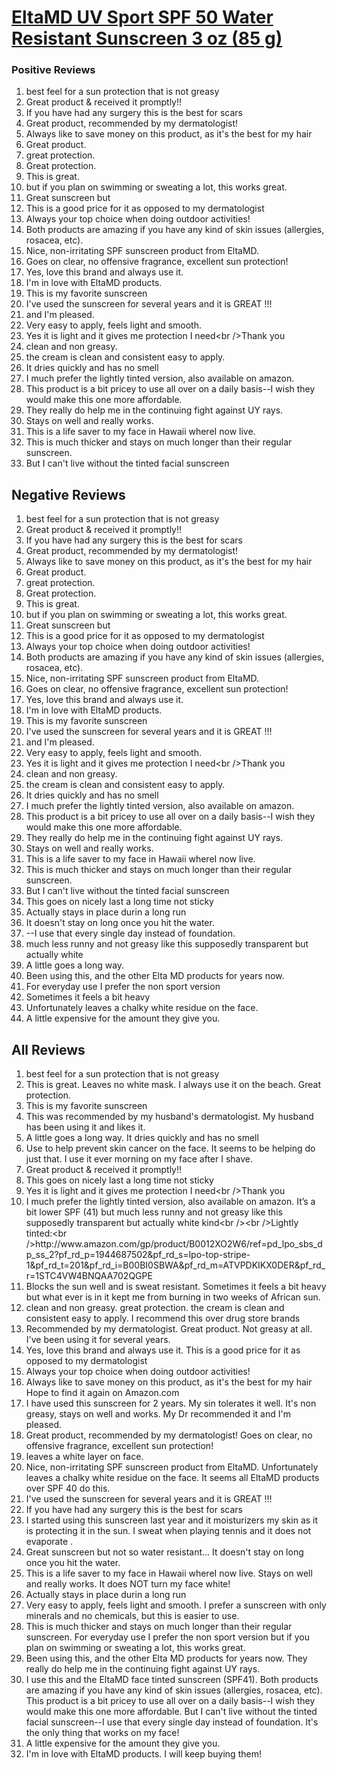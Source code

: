 # [EltaMD UV Sport SPF 50 Water Resistant Sunscreen 3 oz (85 g)](https://products.checkmycream.com/products/EltaMD-UV-Sport-SPF-50-Water-Resistant-Sunscreen-3-oz-(85-g).html)

### Positive Reviews

<ol>
      <li>best feel for a sun protection that is not greasy</li>
      <li>Great product &amp; received it promptly!!</li>
      <li>If you have had any surgery this is the best for scars</li>
      <li>Great product, recommended by my dermatologist!</li>
      <li>Always like to save money on this product, as it&#x27;s the best for my hair  </li>
      <li>Great product.  </li>
      <li>great protection.</li>
      <li>Great protection.</li>
      <li>This is great.</li>
      <li>but if you plan on swimming or sweating a lot, this works great.</li>
      <li>Great sunscreen but</li>
      <li>This is a good price for it as opposed to my dermatologist</li>
      <li>Always your top choice when doing outdoor activities!</li>
      <li>Both products are amazing if you have any kind of skin issues (allergies, rosacea, etc).</li>
      <li>Nice, non-irritating SPF sunscreen product from EltaMD.</li>
      <li>Goes on clear,  no offensive fragrance, excellent sun protection!</li>
      <li>Yes, love this brand and always use it.  </li>
      <li>I&#x27;m in love with EltaMD products.</li>
      <li>This is my favorite sunscreen</li>
      <li>I&#x27;ve used the sunscreen for several years and it is GREAT !!!</li>
      <li>and I&#x27;m pleased.</li>
      <li>Very easy to apply, feels light and smooth.  </li>
      <li>Yes it is light and it gives me protection I need&lt;br /&gt;Thank you</li>
      <li>clean and non greasy.</li>
      <li>the cream is clean and consistent easy to apply.</li>
      <li>It dries quickly and has no smell</li>
      <li>I much prefer the lightly tinted version, also available on amazon.</li>
      <li>This product is a bit pricey to use all over on a daily basis--I wish they would make this one more affordable.</li>
      <li>They really do help me in the continuing fight against UY rays.</li>
      <li>Stays on well and really works.  </li>
      <li>This is a life saver to my face in Hawaii whereI now live.  </li>
      <li>This is much thicker and stays on much longer  than their regular sunscreen.  </li>
      <li>But I can&#x27;t live without the tinted facial sunscreen</li>
</ol>


<h2>Negative Reviews</h2>
<ol>
<li> best feel for a sun protection that is not greasy</li>
<li> Great product &amp; received it promptly!!</li>
<li> If you have had any surgery this is the best for scars</li>
<li> Great product, recommended by my dermatologist!</li>
<li> Always like to save money on this product, as it&#x27;s the best for my hair  </li>
<li> Great product.  </li>
<li> great protection.</li>
<li> Great protection.</li>
<li> This is great.</li>
<li> but if you plan on swimming or sweating a lot, this works great.</li>
<li> Great sunscreen but</li>
<li> This is a good price for it as opposed to my dermatologist</li>
<li> Always your top choice when doing outdoor activities!</li>
<li> Both products are amazing if you have any kind of skin issues (allergies, rosacea, etc).</li>
<li> Nice, non-irritating SPF sunscreen product from EltaMD.</li>
<li> Goes on clear,  no offensive fragrance, excellent sun protection!</li>
<li> Yes, love this brand and always use it.  </li>
<li> I&#x27;m in love with EltaMD products.</li>
<li> This is my favorite sunscreen</li>
<li> I&#x27;ve used the sunscreen for several years and it is GREAT !!!</li>
<li> and I&#x27;m pleased.</li>
<li> Very easy to apply, feels light and smooth.  </li>
<li> Yes it is light and it gives me protection I need&lt;br /&gt;Thank you</li>
<li> clean and non greasy.</li>
<li> the cream is clean and consistent easy to apply.</li>
<li> It dries quickly and has no smell</li>
<li> I much prefer the lightly tinted version, also available on amazon.</li>
<li> This product is a bit pricey to use all over on a daily basis--I wish they would make this one more affordable.</li>
<li> They really do help me in the continuing fight against UY rays.</li>
<li> Stays on well and really works.  </li>
<li> This is a life saver to my face in Hawaii whereI now live.  </li>
<li> This is much thicker and stays on much longer  than their regular sunscreen.  </li>
<li> But I can&#x27;t live without the tinted facial sunscreen</li>
<li> This goes on nicely last a long time not sticky</li>
<li> Actually stays in place durin a long run</li>
<li> It doesn&#x27;t stay on long once you hit the water.</li>
<li> --I use that every single day instead of foundation.</li>
<li> much less runny and not greasy like this supposedly transparent but actually white</li>
<li> A little goes a long way.  </li>
<li> Been using this, and the other Elta MD products for years now.</li>
<li> For everyday use I prefer the non sport version</li>
<li> Sometimes it feels a bit heavy</li>
<li> Unfortunately leaves a chalky white residue on the face.</li>
<li> A little expensive for the amount they give you.</li>
</ol>

<h2>All Reviews</h2>

<ol>
    <li> best feel for a sun protection that is not greasy</li>
    <li> This is great. Leaves no white mask. I always use it on the beach. Great protection.</li>
    <li> This is my favorite sunscreen</li>
    <li> This was recommended by my husband&#x27;s dermatologist.  My husband has been using it and likes it.</li>
    <li> A little goes a long way.  It dries quickly and has no smell</li>
    <li> Use to help prevent skin cancer on the face. It seems to be helping do just that. I use it ever morning on my face after I shave.</li>
    <li> Great product &amp; received it promptly!!</li>
    <li> This goes on nicely last a long time not sticky</li>
    <li> Yes it is light and it gives me protection I need&lt;br /&gt;Thank you</li>
    <li> I much prefer the lightly tinted version, also available on amazon. It’s a bit lower SPF (41) but much less runny and not greasy like this supposedly transparent but actually white kind&lt;br /&gt;&lt;br /&gt;Lightly tinted:&lt;br /&gt;http://www.amazon.com/gp/product/B0012XO2W6/ref&#x3D;pd_lpo_sbs_dp_ss_2?pf_rd_p&#x3D;1944687502&amp;pf_rd_s&#x3D;lpo-top-stripe-1&amp;pf_rd_t&#x3D;201&amp;pf_rd_i&#x3D;B00BI0SBWA&amp;pf_rd_m&#x3D;ATVPDKIKX0DER&amp;pf_rd_r&#x3D;1STC4VW4BNQAA702QGPE</li>
    <li> Blocks the sun well and is sweat resistant. Sometimes it feels a bit heavy but what ever is in it kept me from burning in two weeks of African sun.</li>
    <li> clean and non greasy. great protection. the cream is clean and consistent easy to apply. I recommend this over drug store brands</li>
    <li> Recommended by my dermatologist.  Great product.  Not greasy at all. I&#x27;ve been using it for several years.</li>
    <li> Yes, love this brand and always use it.  This is a good price for it as opposed to my dermatologist</li>
    <li> Always your top choice when doing outdoor activities!</li>
    <li> Always like to save money on this product, as it&#x27;s the best for my hair  Hope to find it again on Amazon.com</li>
    <li> I have used this sunscreen for 2 years. My sin tolerates it well. It&#x27;s non greasy, stays on well and works. My Dr recommended it and I&#x27;m pleased.</li>
    <li> Great product, recommended by my dermatologist! Goes on clear,  no offensive fragrance, excellent sun protection!</li>
    <li> leaves a white layer on face.</li>
    <li> Nice, non-irritating SPF sunscreen product from EltaMD. Unfortunately leaves a chalky white residue on the face. It seems all EltaMD products over SPF 40 do this.</li>
    <li> I&#x27;ve used the sunscreen for several years and it is GREAT !!!</li>
    <li> If you have had any surgery this is the best for scars</li>
    <li> I started using this sunscreen last year and it moisturizers my skin as it is protecting it in the sun.  I sweat when playing tennis and it does not evaporate .</li>
    <li> Great sunscreen but not so water resistant... It doesn&#x27;t stay on long once you hit the water.</li>
    <li> This is a life saver to my face in Hawaii whereI now live.  Stays on well and really works.  It does NOT turn my face white!</li>
    <li> Actually stays in place durin a long run</li>
    <li> Very easy to apply, feels light and smooth.  I prefer a sunscreen with only minerals and no chemicals, but this is easier to use.</li>
    <li> This is much thicker and stays on much longer  than their regular sunscreen.  For everyday use I prefer the non sport version but if you plan on swimming or sweating a lot, this works great.</li>
    <li> Been using this, and the other Elta MD products for years now. They really do help me in the continuing fight against UY rays.</li>
    <li> I use this and the EltaMD face tinted sunscreen (SPF41). Both products are amazing if you have any kind of skin issues (allergies, rosacea, etc). This product is a bit pricey to use all over on a daily basis--I wish they would make this one more affordable. But I can&#x27;t live without the tinted facial sunscreen--I use that every single day instead of foundation. It&#x27;s the only thing that works on my face!</li>
    <li> A little expensive for the amount they give you.</li>
    <li> I&#x27;m in love with EltaMD products. I will keep buying them!</li>
</ol>




